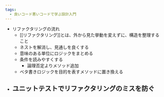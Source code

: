 ```yaml
---
tags:
  - 良いコード悪いコードで学ぶ設計入門
---
```

- リファクタリングの流れ
	- [[リファクタリング]]とは、外から見た挙動を変えずに、構造を整理すること
	- ネストを解消し、見通しを良くする
	- 意味のある単位にロジックをまとめる
	- 条件を読みやすくする
		- 論理否定よりメソッド追加
	- ベタ書きロジックを目的を表すメソッドに置き換える
- ユニットテストでリファクタリングのミスを防ぐ
	- 